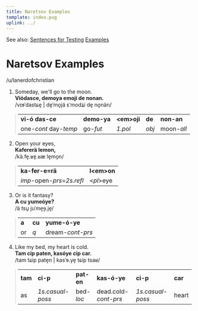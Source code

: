 ```yaml
---
title: Naretsov Examples
template: index.pug
uplink: ../
---
```

<style>
  blockquote thead{display:none}
  blockquote tr:first-child {font-weight:700}
  ol blockquote {padding:0 5px;margin:0}
  table {width:auto}
</style>

<div class="hidden" id="toc-footer">

See also:
[Sentences for Testing](sentences-for-testing.html)
[Examples](examples.html)
</div>

# Naretsov Examples
<!--{#top.center}-->
<div class="author">/u/lanerdofchristian</div>

1. Someday, we'll go to the moon.  
   __Viódasce, demoya emoji de nonan.__  
   /vɪɘˈdastɕe̞ | de̞ˈmo̞jä ɛˈmodʑi de̞ no̞nän/

   > | | | | | |
   > |-|-|-|-|-|
   > |vi-ó das-ce|demo-ya|&lt;em>oji|de|non-an|
   > |one-*_cont_* day-*_temp_*|go-*_fut_*|*_<pl>1.pol_*|*_obj_*|moon-*_all_*|
 

2. Open your eyes,  
   __Kafererä lemon,__  
   /kä.fe̞.ʁe̞.ʁæ le̞mo̞n/    

   > | | |
   > |-|-|
   > |ka-fer-e=rä|l&lt;em>on|
   > |*_imp_*-open-*_prs_*=*_2s.refl_*|<*_pl_*>eye|


3. Or is it fantasy?  
   __A cu yumeóye?__  
   /ä tsu̥ juˈme̞ɘ̯.je̞/

   > | | | |
   > |-|-|-|
   > |a|cu|yume-ó-ye|
   > |or|*_q_*|dream-*_cont-prs_*|


4. Like my bed, my heart is cold.  
   __Tam cip paten, kasóye cip car.__  
   /tam tɕip pate̞n ͏͏| kasˈɘ.ye̞ tɕip tsaʁ/

   > | | | | | | |
   > |-|-|-|-|-|-|
   > |tam|ci-p|pat-en|kas-ó-ye|ci-p|car|
   > |as|*_1s.casual-poss_*|bed-*_loc_*|dead.cold-*_cont-prs_*|*_1s.casual-poss_*|heart|
